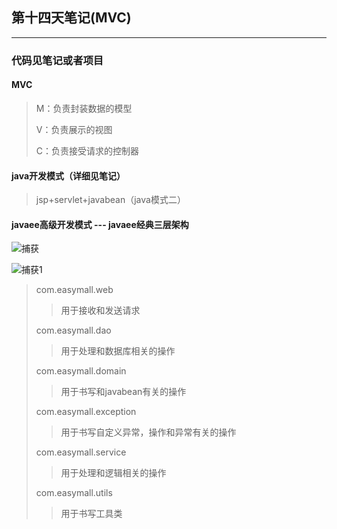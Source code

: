 ## 第十四天笔记(MVC)

---

### 代码见笔记或者项目

#### MVC

> M：负责封装数据的模型
>
> V：负责展示的视图
>
> C：负责接受请求的控制器

#### java开发模式（详细见笔记）

> jsp+servlet+javabean（java模式二）

#### javaee高级开发模式 --- javaee经典三层架构

![捕获](C:\Users\tarena\Desktop\捕获.PNG)

![捕获1](C:\Users\tarena\Desktop\捕获1.PNG)

> com.easymall.web
>
> > 用于接收和发送请求
>
> com.easymall.dao
>
> > 用于处理和数据库相关的操作
>
> com.easymall.domain
>
> > 用于书写和javabean有关的操作
>
> com.easymall.exception
>
> > 用于书写自定义异常，操作和异常有关的操作
>
> com.easymall.service
>
> > 用于处理和逻辑相关的操作
>
> com.easymall.utils
>
> > 用于书写工具类







